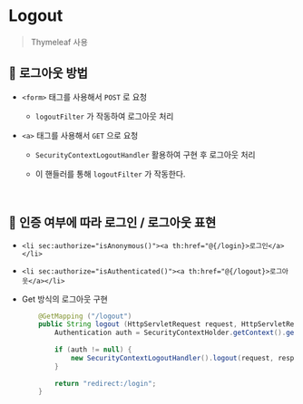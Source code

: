 # Logout

> Thymeleaf 사용


## 🍎 로그아웃 방법

- `<form>` 태그를 사용해서 `POST` 로 요청

    - `logoutFilter` 가 작동하여 로그아웃 처리

- `<a>` 태그를 사용해서 `GET` 으로 요청 

    - `SecurityContextLogoutHandler` 활용하여 구현 후 로그아웃 처리

    - 이 핸들러를 통해 `logoutFilter` 가 작동한다.

<br>


## 🍊 인증 여부에 따라 로그인 / 로그아웃 표현

- `<li sec:authorize="isAnonymous()"><a th:href="@{/login}>로그인</a></li>`
- `<li sec:authorize="isAuthenticated()"><a th:href="@{/logout}>로그아웃</a></li>`

- Get 방식의 로그아웃 구현

    ```java
        @GetMapping ("/logout")
        public String logout (HttpServletRequest request, HttpServletResponse response) {
            Authentication auth = SecurityContextHolder.getContext().getAuthentication();
            
            if (auth != null) {
                new SecurityContextLogoutHandler().logout(request, response, auth);
            }
            
            return "redirect:/login";
        }
    ```